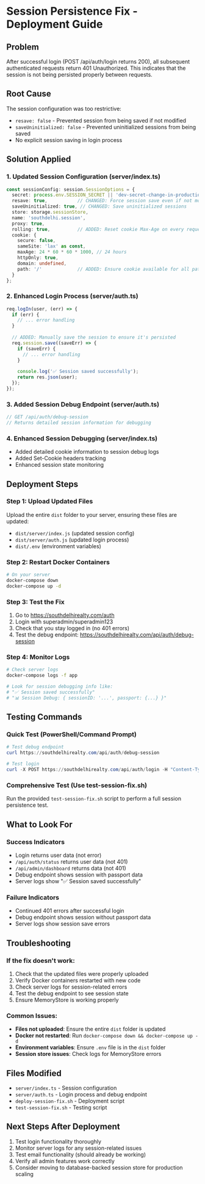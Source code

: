 # Session Persistence Fix - Deployment Guide

## Problem
After successful login (POST /api/auth/login returns 200), all subsequent authenticated requests return 401 Unauthorized. This indicates that the session is not being persisted properly between requests.

## Root Cause
The session configuration was too restrictive:
- `resave: false` - Prevented session from being saved if not modified
- `saveUninitialized: false` - Prevented uninitialized sessions from being saved
- No explicit session saving in login process

## Solution Applied

### 1. Updated Session Configuration (server/index.ts)
```typescript
const sessionConfig: session.SessionOptions = {
  secret: process.env.SESSION_SECRET || 'dev-secret-change-in-production',
  resave: true,           // CHANGED: Force session save even if not modified
  saveUninitialized: true, // CHANGED: Save uninitialized sessions
  store: storage.sessionStore,
  name: 'southdelhi.session',
  proxy: true,
  rolling: true,          // ADDED: Reset cookie Max-Age on every request
  cookie: {
    secure: false,
    sameSite: 'lax' as const,
    maxAge: 24 * 60 * 60 * 1000, // 24 hours
    httpOnly: true,
    domain: undefined,
    path: '/'             // ADDED: Ensure cookie available for all paths
  }
};
```

### 2. Enhanced Login Process (server/auth.ts)
```typescript
req.logIn(user, (err) => {
  if (err) {
    // ... error handling
  }
  
  // ADDED: Manually save the session to ensure it's persisted
  req.session.save((saveErr) => {
    if (saveErr) {
      // ... error handling
    }
    
    console.log('✅ Session saved successfully');
    return res.json(user);
  });
});
```

### 3. Added Session Debug Endpoint (server/auth.ts)
```typescript
// GET /api/auth/debug-session
// Returns detailed session information for debugging
```

### 4. Enhanced Session Debugging (server/index.ts)
- Added detailed cookie information to session debug logs
- Added Set-Cookie headers tracking
- Enhanced session state monitoring

## Deployment Steps

### Step 1: Upload Updated Files
Upload the entire `dist` folder to your server, ensuring these files are updated:
- `dist/server/index.js` (updated session config)
- `dist/server/auth.js` (updated login process)
- `dist/.env` (environment variables)

### Step 2: Restart Docker Containers
```bash
# On your server
docker-compose down
docker-compose up -d
```

### Step 3: Test the Fix
1. Go to https://southdelhirealty.com/auth
2. Login with superadmin/superadmin123
3. Check that you stay logged in (no 401 errors)
4. Test the debug endpoint: https://southdelhirealty.com/api/auth/debug-session

### Step 4: Monitor Logs
```bash
# Check server logs
docker-compose logs -f app

# Look for session debugging info like:
# "✅ Session saved successfully"
# "📊 Session Debug: { sessionID: '...', passport: {...} }"
```

## Testing Commands

### Quick Test (PowerShell/Command Prompt)
```powershell
# Test debug endpoint
curl https://southdelhirealty.com/api/auth/debug-session

# Test login
curl -X POST https://southdelhirealty.com/api/auth/login -H "Content-Type: application/json" -d "{\"username\":\"superadmin\",\"password\":\"superadmin123\"}"
```

### Comprehensive Test (Use test-session-fix.sh)
Run the provided `test-session-fix.sh` script to perform a full session persistence test.

## What to Look For

### Success Indicators
- Login returns user data (not error)
- `/api/auth/status` returns user data (not 401)
- `/api/admin/dashboard` returns data (not 401)
- Debug endpoint shows session with passport data
- Server logs show "✅ Session saved successfully"

### Failure Indicators
- Continued 401 errors after successful login
- Debug endpoint shows session without passport data
- Server logs show session save errors

## Troubleshooting

### If the fix doesn't work:
1. Check that the updated files were properly uploaded
2. Verify Docker containers restarted with new code
3. Check server logs for session-related errors
4. Test the debug endpoint to see session state
5. Ensure MemoryStore is working properly

### Common Issues:
- **Files not uploaded**: Ensure the entire `dist` folder is updated
- **Docker not restarted**: Run `docker-compose down && docker-compose up -d`
- **Environment variables**: Ensure `.env` file is in the `dist` folder
- **Session store issues**: Check logs for MemoryStore errors

## Files Modified
- `server/index.ts` - Session configuration
- `server/auth.ts` - Login process and debug endpoint
- `deploy-session-fix.sh` - Deployment script
- `test-session-fix.sh` - Testing script

## Next Steps After Deployment
1. Test login functionality thoroughly
2. Monitor server logs for any session-related issues
3. Test email functionality (should already be working)
4. Verify all admin features work correctly
5. Consider moving to database-backed session store for production scaling
